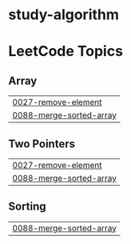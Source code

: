 # study-algorithm

<!---LeetCode Topics Start-->
# LeetCode Topics
## Array
|  |
| ------- |
| [0027-remove-element](https://github.com/codearchitect99/study_algorithm/tree/master/0027-remove-element) |
| [0088-merge-sorted-array](https://github.com/codearchitect99/study_algorithm/tree/master/0088-merge-sorted-array) |
## Two Pointers
|  |
| ------- |
| [0027-remove-element](https://github.com/codearchitect99/study_algorithm/tree/master/0027-remove-element) |
| [0088-merge-sorted-array](https://github.com/codearchitect99/study_algorithm/tree/master/0088-merge-sorted-array) |
## Sorting
|  |
| ------- |
| [0088-merge-sorted-array](https://github.com/codearchitect99/study_algorithm/tree/master/0088-merge-sorted-array) |
<!---LeetCode Topics End-->
